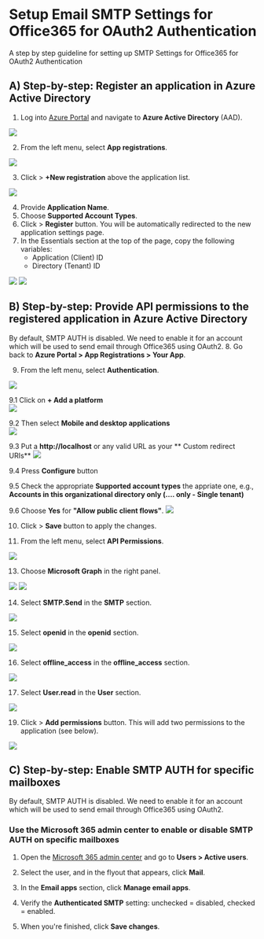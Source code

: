 # Setup Email SMTP Settings for Office365 for OAuth2 Authentication
A step by step guideline for setting up SMTP Settings for Office365 for OAuth2 Authentication



## A) Step-by-step: Register an application in Azure Active Directory
1.  Log into [Azure Portal](https://portal.azure.com/) and navigate to **Azure Active Directory** (AAD).
<img src="./images/1.Step-1-nav-aad.png">

2. From the left menu, select **App registrations**.
<img src="./images/2.Step-2.jpg">

3. Click > **+New registration** above the application list. 
<img src="./images/3.Step-3.jpg">

4. Provide **Application Name**.
5. Choose **Supported Account Types**.
6. Click > **Register** button. You will be automatically redirected to the new application settings page.
7. In the Essentials section at the top of the page, copy the following variables:
	- Application (Client) ID
	- Directory (Tenant) ID
<img src="./images/4.Step-4.jpg">
<img src="./images/4.Step-4-2.jpg">




## B) Step-by-step: Provide API permissions to the registered application in **Azure Active Directory** 
By default, SMTP AUTH is disabled. We need to enable it for an account which will be used to send email through Office365 using OAuth2.
8. Go back to **Azure Portal > App Registrations > Your App**.

9. From the left menu, select **Authentication**. 
<img src="./images/9.Step-9.png">

9.1 Click on **+ Add a platform**  
<img src="./images/9.Step-9-1.png">

9.2 Then select **Mobile and desktop applications**  
<img src="./images/9.Step-9-2.png">

9.3 Put a **http://localhost** or any valid URL as your ** Custom redirect URIs** 
<img src="./images/9.Step-9-3.png">

9.4 Press **Configure** button

9.5 Check the appropriate **Supported account types** the appriate one, e.g., **Accounts in this organizational directory only (.... only - Single tenant)**

9.6 Choose **Yes** for **"Allow public client flows"**.
<img src="./images/10.Step-10.png">

10. Click > **Save** button to apply the changes.


12. From the left menu, select **API Permissions**. 
<img src="./images/12.Step-12.png">

13. Choose **Microsoft Graph** in the right panel. 
<img src="./images/13.Step-13-1.png">
<img src="./images/13.Step-13-2.png">

14. Select **SMTP.Send** in the **SMTP** section. 
<img src="./images/14.Step-14.png">

15. Select **openid** in the **openid** section. 
<img src="./images/15.Step-15.png">

16. Select **offline_access** in the **offline_access** section. 
<img src="./images/16.Step-16.png">

17. Select **User.read** in the **User** section. 
<img src="./images/17.Step-17.png">

19. Click > **Add permissions** button. This will add two permissions to the application (see below).
<img src="./images/12.Step-12.png"> 




## C) Step-by-step: Enable SMTP AUTH for specific mailboxes
By default, SMTP AUTH is disabled. We need to enable it for an account which will be used to send email through Office365 using OAuth2.

### Use the Microsoft 365 admin center to enable or disable SMTP AUTH on specific mailboxes
1. Open the [Microsoft 365 admin center](https://admin.microsoft.com/) and go to **Users > Active users**.

2. Select the user, and in the flyout that appears, click **Mail**.

3. In the **Email apps** section, click **Manage email apps**.

4. Verify the **Authenticated SMTP** setting: unchecked = disabled, checked = enabled.

5. When you're finished, click **Save changes**.

